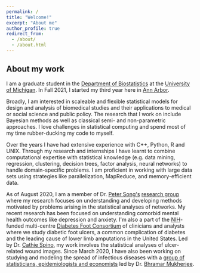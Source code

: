 ```yaml
---
permalink: /
title: "Welcome!"
excerpt: "About me"
author_profile: true
redirect_from: 
  - /about/
  - /about.html
---
```


## About my work
I am a graduate student in the [Department of Biostatistics](https://www.linkedin.com/in/soumik-purkayastha-a74989205/) at the [University of Michigan](www.umich.edu). In Fall 2021, I started my third year here in [Ann Arbor](https://www.annarbor.org). 

Broadly, I am interested in scaleable and flexible statistical models for design and analysis of biomedical studies and their applications to medical or social science and public policy. The research that I work on include Bayesian methods as well as classical semi- and non-parametric approaches. I love challenges in statistical computing and spend most of my time rubber-ducking my code to myself. 

Over the years I have had extensive experience with C++, Python, R and UNIX. Through my research and internships I have learnt to combine computational expertise with statistical knowledge (e.g. data mining, regression, clustering, decision trees, factor analysis, neural networks) to handle domain-specific problems. I am proficient in working with large data sets 
using strategies like parallelization, MapReduce, and memory-efficient data.  

As of August 2020, I am a member of Dr. [Peter Song's](https://sph.umich.edu/faculty-profiles/song-peter.html) [research group](http://websites.umich.edu/~songlab/) where my research focuses on understanding and developing methods motivated by problems arising in the statistical analyses of networks. My recent research has been focused on understanding comorbid mental health outcomes like depression and anxiety. I'm also a part of the [NIH](https://www.nih.gov)-funded multi-centre [Diabetes Foot Consortium](http://diabeticfootconsortium.org) of clinicians and analysts where we study diabetic foot ulcers, a common complication of diabetes and the leading cause of lower limb amputations in the United States. Led by Dr. [Cathie Spino](https://sph.umich.edu/faculty-profiles/spino-cathie.html), my work involves the statistical analyses of ulcer-related wound images.  Since March 2020, I have also been working on studying and modeling the spread of infectious diseases with a [group of statisticians, epidemiologists and economists](https://umich-biostatistics.shinyapps.io/covid19/) led by Dr. [Bhramar Mukherjee](https://sph.umich.edu/faculty-profiles/mukherjee-bhramar.html). 







